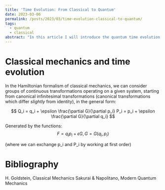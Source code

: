 ```yaml
---
title: 'Time Evolution: From Classical to Quantum'
date: 2023-03-06
permalink: /posts/2023/03/time-evolution-classical-to-quantum/
tags:
  - quantum
  - classical
abstract: "In this article I will introduce the quantum time evolution operator drawing parallels with classical mechanics and continuous transformations"
---
```


Classical mechanics and time evolution
======

In the Hamiltonian formalism of classical mechanics, we can consider groups of continuous transformations operating on a given system, starting from canonical infinitesimal transformations (canonical transformations which differ _slightly_ from identity), in the general form:

$$
Q_i = q_i + \epsilon \frac{\partial G}{\partial p_i}  
P_i = p_i + \epsilon \frac{\partial G}{\partial q_i}
$$

Generated by the functions:
$$
F = q_i p_i + \epsilon G,
G = G(q_i, p_i)
$$

(where we can exchange p_i and P_i by working at first order)


Bibliography
======
H. Goldstein, Classical Mechanics
Sakurai & Napolitano, Modern Quantum Mechanics
